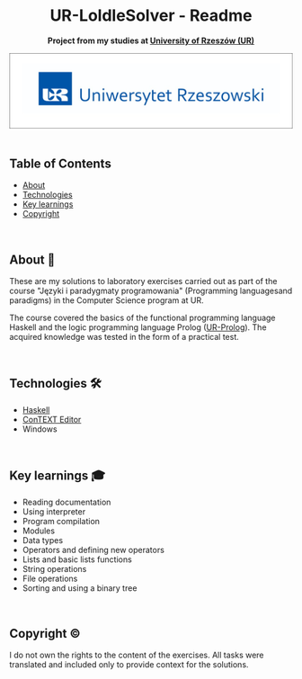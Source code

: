 <h1 align="center">UR-LoldleSolver - Readme</h1>
<p align="center">
  <strong>
    Project from my studies at <a href="https://www.ur.edu.pl/pl/kolegia/kolegium-nauk-przyrodniczych">University of Rzeszów (UR)</a>
  </strong>
</p>
<div align="center">
  <a href="https://www.ur.edu.pl/pl/kolegia/kolegium-nauk-przyrodniczych">
    <img src="for_readme/ur_banner.jpg?">
  </a>
</div>

<br>


## Table of Contents
- [About](#about)
- [Technologies](#technologies)
- [Key learnings](#key-learnings)
- [Copyright](#copyright)

<br>

## About :dart:
These are my solutions to laboratory exercises carried out as part of the course "Języki i paradygmaty programowania" (Programming languages ​​and paradigms) in the Computer Science program at UR. 

The course covered the basics of the functional programming language Haskell and the logic programming language Prolog ([UR-Prolog](https://github.com/Pasek108/UR-Prolog)). The acquired knowledge was tested in the form of a practical test.

<br>

## Technologies :hammer_and_wrench:
- [Haskell](https://www.haskell.org)
- [ConTEXT Editor](https://www.contexteditor.org)
- Windows

<br>

## Key learnings :mortar_board:
- Reading documentation
- Using interpreter
- Program compilation
- Modules
- Data types
- Operators and defining new operators 
- Lists and basic lists functions
- String operations
- File operations
- Sorting and using a binary tree

<br>

## Copyright :copyright:
I do not own the rights to the content of the exercises. All tasks were translated and included only to provide context for the solutions.
